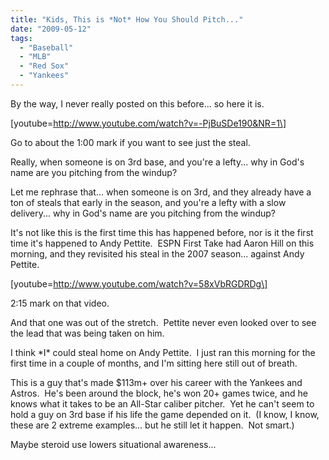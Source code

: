 ```yaml
---
title: "Kids, This is *Not* How You Should Pitch..."
date: "2009-05-12"
tags:
  - "Baseball"
  - "MLB"
  - "Red Sox"
  - "Yankees"
---
```


By the way, I never really posted on this before... so here it is.

\[youtube=http://www.youtube.com/watch?v=-PjBuSDe190&NR=1\]

Go to about the 1:00 mark if you want to see just the steal.

Really, when someone is on 3rd base, and you're a lefty... why in God's name are you pitching from the windup?

Let me rephrase that... when someone is on 3rd, and they already have a ton of steals that early in the season, and you're a lefty with a slow delivery... why in God's name are you pitching from the windup?

It's not like this is the first time this has happened before, nor is it the first time it's happened to Andy Pettite.  ESPN First Take had Aaron Hill on this morning, and they revisited his steal in the 2007 season... against Andy Pettite.

\[youtube=http://www.youtube.com/watch?v=58xVbRGDRDg\]

2:15 mark on that video.

And that one was out of the stretch.  Pettite never even looked over to see the lead that was being taken on him.

I think \*I\* could steal home on Andy Pettite.  I just ran this morning for the first time in a couple of months, and I'm sitting here still out of breath.

This is a guy that's made $113m+ over his career with the Yankees and Astros.  He's been around the block, he's won 20+ games twice, and he knows what it takes to be an All-Star caliber pitcher.  Yet he can't seem to hold a guy on 3rd base if his life the game depended on it.  (I know, I know, these are 2 extreme examples... but he still let it happen.  Not smart.)

Maybe steroid use lowers situational awareness...

